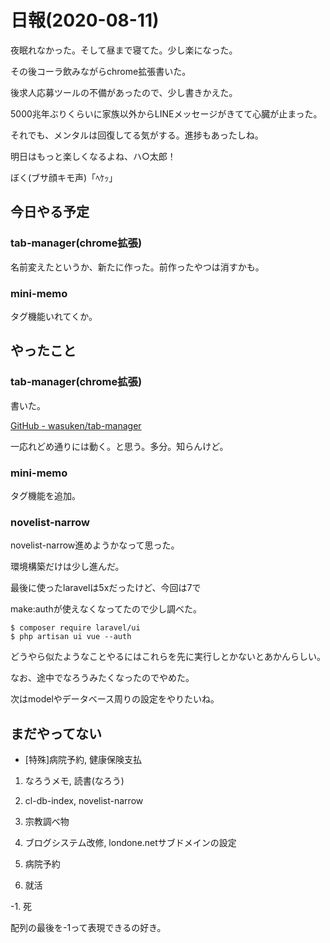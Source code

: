 # 日報(2020-08-11)

夜眠れなかった。そして昼まで寝てた。少し楽になった。

その後コーラ飲みながらchrome拡張書いた。

後求人応募ツールの不備があったので、少し書きかえた。

5000兆年ぶりくらいに家族以外からLINEメッセージがきてて心臓が止まった。

それでも、メンタルは回復してる気がする。進捗もあったしね。

明日はもっと楽しくなるよね、ハ○太郎！

ぼく(ブサ顔キモ声)「ﾍｹｯ」

## 今日やる予定

### tab-manager(chrome拡張)

名前変えたというか、新たに作った。前作ったやつは消すかも。

### mini-memo

タグ機能いれてくか。

## やったこと

### tab-manager(chrome拡張)

書いた。

[GitHub - wasuken/tab-manager](https://github.com/wasuken/tab-manager)

一応れどめ通りには動く。と思う。多分。知らんけど。

### mini-memo

タグ機能を追加。

### novelist-narrow

novelist-narrow進めようかなって思った。

環境構築だけは少し進んだ。

最後に使ったlaravelは5xだったけど、今回は7で

make:authが使えなくなってたので少し調べた。

```
$ composer require laravel/ui
$ php artisan ui vue --auth
```

どうやら似たようなことやるにはこれらを先に実行しとかないとあかんらしい。

なお、途中でなろうみたくなったのでやめた。

次はmodelやデータベース周りの設定をやりたいね。

## まだやってない

* [特殊]病院予約, 健康保険支払

1. なろうメモ, 読書(なろう)

2. cl-db-index, novelist-narrow

3. 宗教調べ物

4. ブログシステム改修, londone.netサブドメインの設定

5. 病院予約

6. 就活

-1. 死

配列の最後を-1って表現できるの好き。
